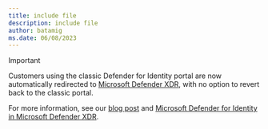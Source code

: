 ```yaml
---
title: include file
description: include file
author: batamig
ms.date: 06/08/2023
---
```


> [!IMPORTANT]
> Customers using the classic Defender for Identity portal are now automatically redirected to [Microsoft Defender XDR](https://security.microsoft.com), with no option to revert back to the classic portal.
> 
> For more information, see our [blog post](https://techcommunity.microsoft.com/t5/microsoft-365-defender-blog/leveraging-the-convergence-of-microsoft-defender-for-identity-in/ba-p/3856321) and [Microsoft Defender for Identity in Microsoft Defender XDR](/microsoft-365/security/defender/microsoft-365-security-center-mdi).
>
